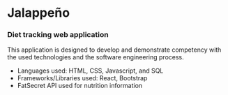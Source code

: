 # Jalappeño

### Diet tracking web application

This application is designed to develop and demonstrate competency with the used technologies and the software engineering process.

-   Languages used: HTML, CSS, Javascript, and SQL
-   Frameworks/Libraries used: React, Bootstrap
-   FatSecret API used for nutrition information
